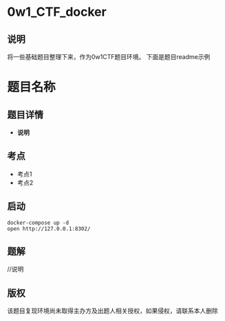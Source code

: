 # 0w1_CTF_docker
## 说明
将一些基础题目整理下来，作为0w1CTF题目环境。
下面是题目readme示例
# 题目名称
## 题目详情

- **说明**

## 考点
+ 考点1
+ 考点2
## 启动

    docker-compose up -d
    open http://127.0.0.1:8302/

## 题解
//说明
## 版权

该题目复现环境尚未取得主办方及出题人相关授权，如果侵权，请联系本人删除
